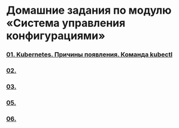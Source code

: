 # Домашние задания по модулю «Система управления конфигурациями»
### [01. Kubernetes. Причины появления. Команда kubectl](01/README.md)
### [02. ](02/README.md)
### [03. ](03/README.md)
### [05. ](04/README.md)
### [06. ](06/README.md)